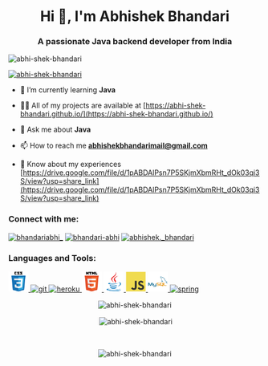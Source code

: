 <h1 align="center">Hi 👋, I'm Abhishek Bhandari</h1>
<h3 align="center">A passionate Java backend developer from India</h3>

<p align="left"> <img src="https://komarev.com/ghpvc/?username=abhi-shek-bhandari&label=Profile%20views&color=0e75b6&style=flat" alt="abhi-shek-bhandari" /> </p>

<p align="left"> <a href="https://github.com/ryo-ma/github-profile-trophy"><img src="https://github-profile-trophy.vercel.app/?username=abhi-shek-bhandari" alt="abhi-shek-bhandari" /></a> </p>

- 🌱 I’m currently learning **Java**

- 👨‍💻 All of my projects are available at [https://abhi-shek-bhandari.github.io/](https://abhi-shek-bhandari.github.io/)

- 💬 Ask me about **Java**

- 📫 How to reach me **abhishekbhandarimail@gmail.com**

- 📄 Know about my experiences [https://drive.google.com/file/d/1pABDAlPsn7P5SKjmXbmRHt_dOk03qi3S/view?usp=share_link](https://drive.google.com/file/d/1pABDAlPsn7P5SKjmXbmRHt_dOk03qi3S/view?usp=share_link)

<h3 align="left">Connect with me:</h3>
<p align="left">
<a href="https://twitter.com/bhandariabhi_" target="blank"><img align="center" src="https://raw.githubusercontent.com/rahuldkjain/github-profile-readme-generator/master/src/images/icons/Social/twitter.svg" alt="bhandariabhi_" height="30" width="40" /></a>
<a href="https://linkedin.com/in/bhandari-abhi" target="blank"><img align="center" src="https://raw.githubusercontent.com/rahuldkjain/github-profile-readme-generator/master/src/images/icons/Social/linked-in-alt.svg" alt="bhandari-abhi" height="30" width="40" /></a>
<a href="https://instagram.com/abhishek._bhandari" target="blank"><img align="center" src="https://raw.githubusercontent.com/rahuldkjain/github-profile-readme-generator/master/src/images/icons/Social/instagram.svg" alt="abhishek._bhandari" height="30" width="40" /></a>
</p>

<h3 align="left">Languages and Tools:</h3>
<p align="left"> <a href="https://www.w3schools.com/css/" target="_blank" rel="noreferrer"> <img src="https://raw.githubusercontent.com/devicons/devicon/master/icons/css3/css3-original-wordmark.svg" alt="css3" width="40" height="40"/> </a> <a href="https://git-scm.com/" target="_blank" rel="noreferrer"> <img src="https://www.vectorlogo.zone/logos/git-scm/git-scm-icon.svg" alt="git" width="40" height="40"/> </a> <a href="https://heroku.com" target="_blank" rel="noreferrer"> <img src="https://www.vectorlogo.zone/logos/heroku/heroku-icon.svg" alt="heroku" width="40" height="40"/> </a> <a href="https://www.w3.org/html/" target="_blank" rel="noreferrer"> <img src="https://raw.githubusercontent.com/devicons/devicon/master/icons/html5/html5-original-wordmark.svg" alt="html5" width="40" height="40"/> </a> <a href="https://www.java.com" target="_blank" rel="noreferrer"> <img src="https://raw.githubusercontent.com/devicons/devicon/master/icons/java/java-original.svg" alt="java" width="40" height="40"/> </a> <a href="https://developer.mozilla.org/en-US/docs/Web/JavaScript" target="_blank" rel="noreferrer"> <img src="https://raw.githubusercontent.com/devicons/devicon/master/icons/javascript/javascript-original.svg" alt="javascript" width="40" height="40"/> </a> <a href="https://www.mysql.com/" target="_blank" rel="noreferrer"> <img src="https://raw.githubusercontent.com/devicons/devicon/master/icons/mysql/mysql-original-wordmark.svg" alt="mysql" width="40" height="40"/> </a> <a href="https://spring.io/" target="_blank" rel="noreferrer"> <img src="https://www.vectorlogo.zone/logos/springio/springio-icon.svg" alt="spring" width="40" height="40"/> </a> </p>

<p align="center"><img align="center" src="https://github-readme-stats.vercel.app/api/top-langs?username=abhi-shek-bhandari&theme=dark&locale=en&layout=compact" alt="abhi-shek-bhandari" /></p>

<p align="center">&nbsp;<img align="center" src="https://github-readme-stats.vercel.app/api?username=abhi-shek-bhandari&theme=dark" alt="abhi-shek-bhandari" /></p>
<br/>

<p align="center"><img align="center" src="https://github-readme-streak-stats.herokuapp.com/?user=abhi-shek-bhandari&show_icons=true&theme=dark" alt="abhi-shek-bhandari" /></p>
<br/>
